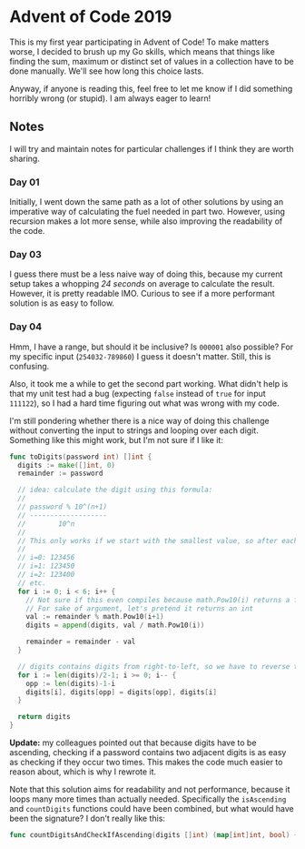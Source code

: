 # Advent of Code 2019

This is my first year participating in Advent of Code! To make matters worse, I decided to brush up my Go skills, which means that things like finding the sum, maximum or distinct set of values in a collection have to be done manually. We'll see how long this choice lasts.

Anyway, if anyone is reading this, feel free to let me know if I did something horribly wrong (or stupid). I am always eager to learn!

## Notes

I will try and maintain notes for particular challenges if I think they are worth sharing.

### Day 01

Initially, I went down the same path as a lot of other solutions by using an imperative way of calculating the fuel needed in part two. However, using recursion makes a lot more sense, while also improving the readability of the code.

### Day 03

I guess there must be a less naive way of doing this, because my current setup takes a whopping _24 seconds_ on average to calculate the result. However, it is pretty readable IMO. Curious to see if a more performant solution is as easy to follow.

### Day 04

Hmm, I have a range, but should it be inclusive? Is `000001` also possible? For my specific input (`254032-789860`) I guess it doesn't matter. Still, this is confusing.

Also, it took me a while to get the second part working. What didn't help is that my unit test had a bug (expecting `false` instead of `true` for input `111122`), so I had a hard time figuring out what was wrong with my code.

I'm still pondering whether there is a nice way of doing this challenge without converting the input to strings and looping over each digit. Something like this might work, but I'm not sure if I like it:

```go
func toDigits(password int) []int {
  digits := make([]int, 0)
  remainder := password

  // idea: calculate the digit using this formula:
  //
  // password % 10^(n+1)
  // -------------------
  //        10^n
  //
  // This only works if we start with the smallest value, so after each iteration the remainder will be:
  //
  // i=0: 123456
  // i=1: 123450
  // i=2: 123400
  // etc.
  for i := 0; i < 6; i++ {
    // Not sure if this even compiles because math.Pow10(i) returns a float.
    // For sake of argument, let's pretend it returns an int
    val := remainder % math.Pow10(i+1)
    digits = append(digits, val / math.Pow10(i))

    remainder = remainder - val
  }

  // digits contains digits from right-to-left, so we have to reverse them
  for i := len(digits)/2-1; i >= 0; i-- {
    opp := len(digits)-1-i
    digits[i], digits[opp] = digits[opp], digits[i]
  }

  return digits
}
```

**Update:** my colleagues pointed out that because digits have to be ascending, checking if a password contains two adjacent digits is as easy as checking if they occur two times. This makes the code much easier to reason about, which is why I rewrote it.

Note that this solution aims for readability and not performance, because it loops many more times than actually needed. Specifically the `isAscending` and `countDigits` functions could have been combined, but what would have been the signature? I don't really like this:

```go
func countDigitsAndCheckIfAscending(digits []int) (map[int]int, bool) {}
```
